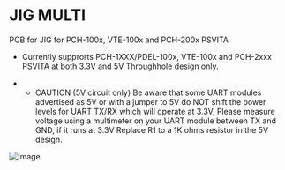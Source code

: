 # JIG MULTI
PCB for JIG for PCH-100x, VTE-100x and PCH-200x PSVITA

* Currently supprorts PCH-1XXX/PDEL-100x, VTE-100x and PCH-2xxx PSVITA at both 3.3V and 5V
Throughhole design only.

* * CAUTION (5V circuit only) Be aware that some UART modules advertised as 5V or with a jumper to 5V do NOT shift the power levels for UART TX/RX which will operate at 3.3V, Please measure voltage using a multimeter on your UART module between TX and GND, if it runs at 3.3V Replace R1 to a 1K ohms resistor in the 5V design.

![image](https://github.com/SKGleba/bert/assets/203427/0201ac6b-55db-47d4-8745-7cede8c4a6dc)
